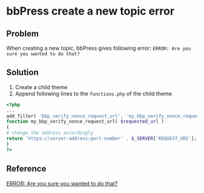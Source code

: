 # bbPress create a new topic error
## Problem
When creating a new topic, bbPress gives following error:
`ERROR: Are you sure you wanted to do that?`

## Solution

1. Create a child theme
2. Append following lines to the `functions.php` of the child theme
```php
<?php
...
add_filter( 'bbp_verify_nonce_request_url', 'my_bbp_verify_nonce_request_url', 999, 1 );
function my_bbp_verify_nonce_request_url( $requested_url )
{
# change the address accordingly
return 'https://server-address:port-number' . $_SERVER['REQUEST_URI'];
}
?>
```

## Reference

[ERROR: Are you sure you wanted to do that?](https://bbpress.org/forums/topic/error-are-you-sure-you-wanted-to-do-that-3/#post-142468)